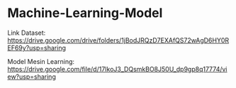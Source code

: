 # Machine-Learning-Model
Link Dataset: https://drive.google.com/drive/folders/1jBodJRQzD7EXAfQS72wAgD6HY0REF69y?usp=sharing

Model Mesin Learning: https://drive.google.com/file/d/17IkoJ3_DQsmkBO8J50U_dp9gp8q17774/view?usp=sharing
